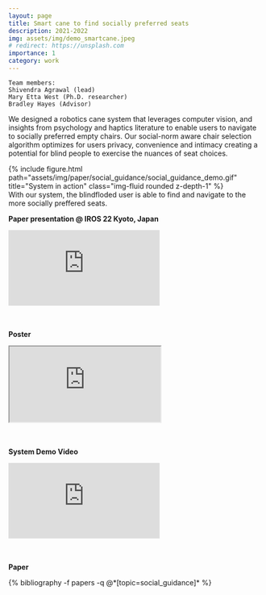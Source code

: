 ```yaml
---
layout: page
title: Smart cane to find socially preferred seats
description: 2021-2022
img: assets/img/demo_smartcane.jpeg
# redirect: https://unsplash.com
importance: 1
category: work
---
```

    Team members:
    Shivendra Agrawal (lead)
    Mary Etta West (Ph.D. researcher)
    Bradley Hayes (Advisor)

We designed a robotics cane system that leverages computer vision, and insights from psychology and
haptics literature to enable users to navigate to socially preferred empty chairs. Our social-norm aware
chair selection algorithm optimizes for users privacy, convenience and intimacy creating a potential for
blind people to exercise the nuances of seat choices.

<div class="row">
    <div class="col-sm mt-3 mt-md-0" style="vertical-align:middle">
        {% include figure.html path="assets/img/paper/social_guidance/social_guidance_demo.gif" title="System in action" class="img-fluid rounded z-depth-1" %}
    </div>
</div>
<div class="caption">
    With our system, the blindfloded user is able to find and navigate to the more socially preffered seats.
</div>


**Paper presentation @ IROS 22 Kyoto, Japan**
<div class="video-container">
<iframe src="https://www.youtube.com/embed/6lmUHh1aFFg" title="YouTube video player" frameborder="0" allow="accelerometer; autoplay; clipboard-write; encrypted-media; gyroscope; picture-in-picture" allowfullscreen></iframe>
</div>


<br /><br />
**Poster**
<div class="video-container">
<iframe src="https://drive.google.com/file/d/1VP3k-SudX21NZ_HvtA49C2bNZuhjbgAo/preview" allow="autoplay"></iframe>
</div>

<br /><br />
**System Demo Video** 
<div class="video-container">
<iframe src="https://www.youtube.com/embed/fcOJgpEuN9E" title="YouTube video player" frameborder="0" allow="accelerometer; autoplay; clipboard-write; encrypted-media; gyroscope; picture-in-picture" allowfullscreen></iframe>
</div>

<br /><br />
**Paper**
<div class="publications">
{% bibliography -f papers -q @*[topic=social_guidance]* %}
</div>